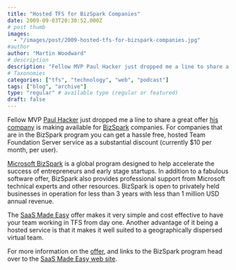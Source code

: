 ```yaml
---
title: "Hosted TFS for BizSpark Companies"
date: 2009-09-03T20:30:52.000Z
# post thumb
images:
  - "/images/post/2009-hosted-tfs-for-bizspark-companies.jpg"
#author
author: "Martin Woodward"
# description
description: "Fellow MVP Paul Hacker just dropped me a line to share a great offer his company is making available for BizSpark companies."
# Taxonomies
categories: ["tfs", "technology", "web", "podcast"]
tags: ["blog", "archive"]
type: "regular" # available type (regular or featured)
draft: false
---
```

[](http://www.saasmadeeasy.com/Pages/default.aspx) Fellow MVP [Paul Hacker](http://phacker.wordpress.com/) just dropped me a line to share a great offer [his company](http://www.saasmadeeasy.com/) is making available for [BizSpark](http://www.microsoft.com/Bizspark/Default.aspx) companies.  For companies that are in the BizSpark program you can get a hassle free, hosted Team Foundation Server service as a substantial discount (currently $10 per month, per user).  

[Microsoft BizSpark](http://www.microsoft.com/Bizspark/Default.aspx) is a global program designed to help accelerate the success of entrepreneurs and early stage startups. In addition to a fabulous software offer, BizSpark also provides professional support from Microsoft technical experts and other resources.  BizSpark is open to privately held businesses in operation for less than 3 years with less than 1 million USD annual revenue.  

The [SaaS Made Easy](http://www.saasmadeeasy.com/) offer makes it very simple and cost effective to have your team working in TFS from day one. Another advantage of it being a hosted service is that it makes it well suited to a geographically dispersed virtual team.  

For more information on the [offer](http://secure.saasmadeeasy.com/Web/BizSpark/Pages/default.aspx), and links to the BizSpark program head over to the [SaaS Made Easy web site](http://secure.saasmadeeasy.com/Web/BizSpark/Pages/default.aspx).  

[](http://www.microsoft.com/bizspark)